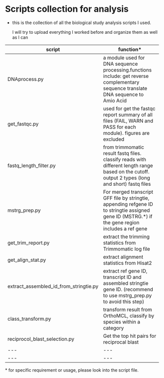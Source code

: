
# Scripts collection for analysis

* this is the collection of all the biological study analysis scripts I used.

    I will try to upload everything I worked before and organize them as well as I can

| script | function*|
| ---| --- |
| DNAprocess.py | a module used for DNA sequence processing.functions include: get reverse complementary sequence translate DNA sequence to Amio Acid |                   
| get_fastqc.py | used for get the fastqc report summary of all files (FAIL, WARN and PASS for each module). figures are excluded
| fastq_length_filter.py| from trimmomatic result fastq files. classify reads with different length range based on the cutoff. output 2 types (long and short) fastq files |
| mstrg_prep.py| For merged transcript GFF file by stringtie, appending refgene ID to stringtie assigned gene ID (MSTRG.*) if the gene region includes a ref gene |
| get_trim_report.py| extract the trimming statistics from Trimmomatic log file |
| get_align_stat.py| extract alignment statistics from Hisat2 |
| extract_assembled_id_from_stringtie.py| extract ref gene ID, transcript ID and assembled stringtie gene ID. (recommend to use mstrg_prep.py to avoid this step) |
| class_transform.py| transform result from OrthoMCL, classify by species within a category  |
| reciprocol_blast_selection.py| Get the top hit pairs for reciprocal blast |
| ---| --- |
| ---| --- |
 
 \* for specific requirement or usage, please look into the script file.
